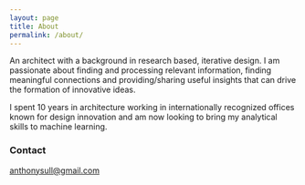```yaml
---
layout: page
title: About
permalink: /about/
---
```


An architect with a background in research based, iterative design. I am passionate about finding and processing relevant information, finding meaningful connections and providing/sharing useful insights that can drive the formation of innovative ideas.

I spent 10 years in architecture working in internationally recognized offices known for design innovation and am now looking to bring my analytical skills to machine learning.

### Contact

[anthonysull@gmail.com](mailto:anthonysull@gmail.com)
